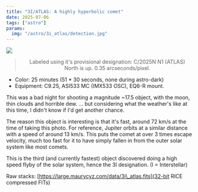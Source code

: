 ```yaml
---
title: "3I/ATLAS: A highly hyperbolic comet"
date: 2025-07-06
tags: ["astro"]
params:
  img: "/astro/3i_atlas/detection.jpg"
---
```


![](/astro/3i_atlas/detection.png)
> <center>Labeled using it's provisional designation: C/2025N N1 (ATLAS)</center>
> <center>North is up. 0.35 arcseconds/pixel.<center>

- Color: 25 minutes (51 * 30 seconds, none during astro-dark)
- Equipment: C9.25, ASI533 MC (IMX533 OSC), EQ6-R mount. 

This was a bad night for shooting a magnitude ~17.5 object, with the moon, thin clouds and horrible dew.
... but considering what the weather's like at this time, I didn't know if I'd get another chance.

The reason this object is interesting is that it's fast, around 72 km/s at the time of taking this photo.
For reference, Jupiter orbits at a similar distance with a speed of around 13 km/s. 
This puts the comet at over 3 times escape velocity, much too fast for it to have simply fallen in from the outer solar system like most comets.

This is the third (and currently fastest) object discovered doing a high speed flyby of the solar system, hence the 3I designation. (I = Interstellar) 

Raw stacks: [https://large.maurycyz.com/data/3i\_atlas.fits](32-bit RICE compressed FITs)
